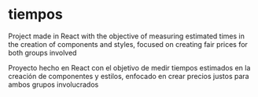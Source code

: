 # tiempos

Project made in React with the objective of measuring estimated times in the creation of components and styles, focused on creating fair prices for both groups involved


Proyecto hecho en React con el objetivo de medir tiempos estimados en la creación de componentes y estilos, enfocado en crear precios justos para ambos grupos involucrados
